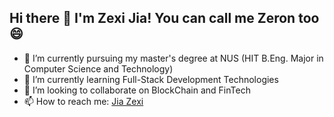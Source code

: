 ## Hi there 👋 I'm Zexi Jia! You can call me Zeron too 😄

- 🔭 I’m currently pursuing my master's degree at NUS (HIT B.Eng. Major in Computer Science and Technology)
- 🌱 I’m currently learning Full-Stack Development Technologies
- 👯 I’m looking to collaborate on BlockChain and FinTech
- 📫 How to reach me: [Jia Zexi](http://zxjia.serveblog.net/)

<!--
**KeepAndWin/KeepAndWin** is a ✨ _special_ ✨ repository because its `README.md` (this file) appears on your GitHub profile.

Here are some ideas to get you started:

- 🤔 I’m looking for help with ...
- 💬 Ask me about ...

- 😄 Pronouns: ...
- ⚡ Fun fact: ...
-->
